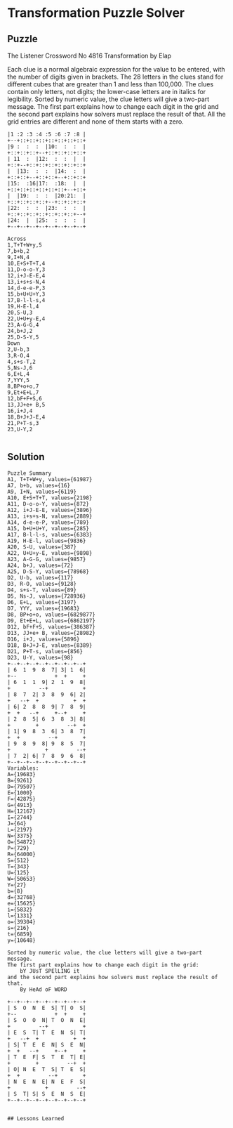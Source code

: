 # Transformation Puzzle Solver

## Puzzle

The Listener Crossword No 4816 Transformation by Elap

Each clue is a normal algebraic expression for the value to be entered, with the number of digits given in brackets. The 28 letters in the clues stand for different cubes that are greater than 1 and less than 100,000. The clues contain only letters, not digits; the lower-case letters are in italics for legibility. Sorted by numeric value, the clue letters will give a two-part message. The first part explains how to change each digit in the grid and the second part explains how solvers must replace the result of that. All the grid entries are different and none of them starts with a zero.

```+--+--+--+--+--+--+--+--+
|1 :2 :3 :4 :5 :6 :7 :8 |
+--+::+::+::+::+::+::+::+
|9 :  :  :  |10:  :  :  |
+::+::+::+--+::+::+::+::+
| 11  :  |12:  :  :  |  |
+::+--+::+::+::+::+::+::+
|  |13:  :  :  |14:  :  |
+::+::+--+::+::+--+::+::+
|15:  :16|17:  :18:  |  |
+::+::+::+::+::+::+--+::+
|  |19:  :  :  |20:21:  |
+::+::+::+::+--+::+::+::+
|22:  :  :  |23:  :  :  |
+::+::+::+::+::+::+::+--+
|24:  |  |25:  :  :  :  |
+--+--+--+--+--+--+--+--+

Across
1,T+T+W+y,5
7,b+b,2
9,I+N,4
10,E+S+T+T,4
11,D-o-o-Y,3
12,i+J-E-E,4
13,i+s+s-N,4
14,d-e-e-P,3
15,b+U+U+Y,3
17,B-l-l-s,4
19,H-E-l,4
20,S-U,3
22,U+U+y-E,4
23,A-G-G,4
24,b+J,2
25,D-S-Y,5
Down
2,U-b,3
3,R-O,4
4,s+s-T,2
5,Ns-J,6
6,E+L,4
7,YYY,5
8,BP+o+o,7
9,Et+E+L,7
12,bF+F+S,6
13,JJ+e+ B,5
16,i+J,4
18,B+J+J-E,4
21,P+T-s,3
23,U-Y,2


```

## Solution

```
Puzzle Summary
A1, T+T+W+y, values={61987}
A7, b+b, values={16}
A9, I+N, values={6119}
A10, E+S+T+T, values={2198}
A11, D-o-o-Y, values={872}
A12, i+J-E-E, values={3896}
A13, i+s+s-N, values={2889}
A14, d-e-e-P, values={789}
A15, b+U+U+Y, values={285}
A17, B-l-l-s, values={6383}
A19, H-E-l, values={9836}
A20, S-U, values={387}
A22, U+U+y-E, values={9898}
A23, A-G-G, values={9857}
A24, b+J, values={72}
A25, D-S-Y, values={78968}
D2, U-b, values={117}
D3, R-O, values={9128}
D4, s+s-T, values={89}
D5, Ns-J, values={728936}
D6, E+L, values={3197}
D7, YYY, values={19683}
D8, BP+o+o, values={6829877}
D9, Et+E+L, values={6862197}
D12, bF+F+S, values={386387}
D13, JJ+e+ B, values={28982}
D16, i+J, values={5896}
D18, B+J+J-E, values={8389}
D21, P+T-s, values={856}
D23, U-Y, values={98}
+--+--+--+--+--+--+--+--+
| 6  1  9  8  7| 3| 1  6|
+--            +  +     +
| 6  1  1  9| 2  1  9  8|
+         --+           +
| 8  7  2| 3  8  9  6| 2|
+   --+  +           +  +
| 6| 2  8  8  9| 7  8  9|
+  +   --+     +--+     +
| 2  8  5| 6  3  8  3| 8|
+        +         --+  +
| 1| 9  8  3  6| 3  8  7|
+  +         --+        +
| 9  8  9  8| 9  8  5  7|
+           +         --+
| 7  2| 6| 7  8  9  6  8|
+--+--+--+--+--+--+--+--+
Variables:
A={19683}
B={9261}
D={79507}
E={1000}
F={42875}
G={4913}
H={12167}
I={2744}
J={64}
L={2197}
N={3375}
O={54872}
P={729}
R={64000}
S={512}
T={343}
U={125}
W={50653}
Y={27}
b={8}
d={32768}
e={15625}
i={5832}
l={1331}
o={39304}
s={216}
t={6859}
y={10648}

Sorted by numeric value, the clue letters will give a two-part message.
The first part explains how to change each digit in the grid:
    bY JUsT SPElLING it 
and the second part explains how solvers must replace the result of that.
    By HeAd oF WORD

+--+--+--+--+--+--+--+--+
| S  O  N  E  S| T| O  S|
+--            +  +     +
| S  O  O  N| T  O  N  E|
+         --+           +
| E  S  T| T  E  N  S| T|
+   --+  +           +  +
| S| T  E  E  N| S  E  N|
+  +   --+     +--+     +
| T  E  F| S  T  E  T| E|
+        +         --+  +
| O| N  E  T  S| T  E  S|
+  +         --+        +
| N  E  N  E| N  E  F  S|
+           +         --+
| S  T| S| S  E  N  S  E|
+--+--+--+--+--+--+--+--+


## Lessons Learned

